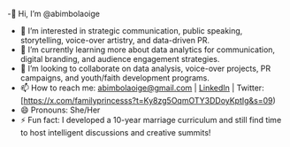 -👋 Hi, I’m @abimbolaoige  
- 👀 I’m interested in strategic communication, public speaking, storytelling, voice-over artistry, and data-driven PR.  
- 🌱 I’m currently learning more about data analytics for communication, digital branding, and audience engagement strategies.  
- 💞️ I’m looking to collaborate on data analysis, voice-over projects, PR campaigns, and youth/faith development programs.  
- 📫 How to reach me: abimbolaoige@gmail.com | [LinkedIn](https://www.linkedin.com/in/abimbolaoige) | Twitter: [https://x.com/familyprincesss?t=Ky8zg5OqmOTY3DDoyKptIg&s=09)  
- 😄 Pronouns: She/Her  
- ⚡ Fun fact: I developed a 10-year marriage curriculum and still find time to host intelligent discussions and creative summits!


<!---
abimbolaoige/abimbolaoige is a ✨ special ✨ repository because its `README.md` (this file) appears on your GitHub profile.
You can click the Preview link to take a look at your changes.
--->
